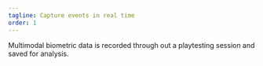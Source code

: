 ```yaml
---
tagline: Capture events in real time
order: 1
---
```


Multimodal biometric data is recorded through out a playtesting session and saved for analysis.